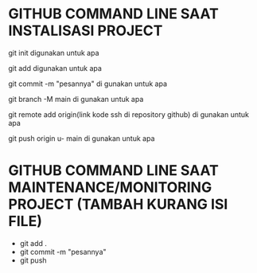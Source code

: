 # GITHUB COMMAND LINE SAAT INSTALISASI PROJECT
git init 
digunakan untuk apa

git add
digunakan untuk apa

git commit -m "pesannya"
di gunakan untuk apa

git branch -M main
di gunakan untuk apa 

git remote add origin(link kode ssh di repository github)
di gunakan untuk apa 

git push origin u- main
di gunakan untuk apa

# GITHUB COMMAND LINE SAAT MAINTENANCE/MONITORING PROJECT (TAMBAH KURANG ISI FILE)

- git add .
- git commit -m "pesannya"
- git push